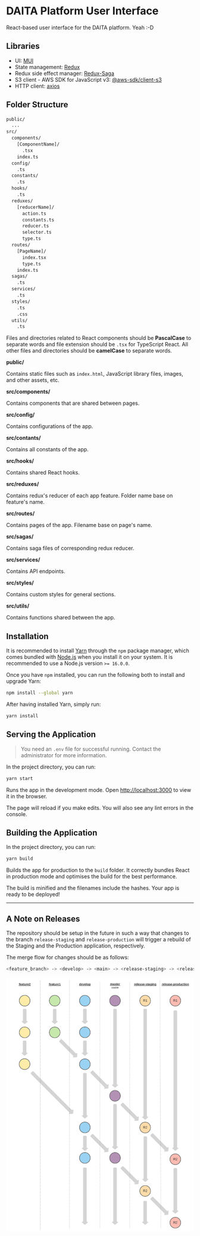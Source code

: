 # DAITA Platform User Interface

React-based user interface for the DAITA platform. Yeah :-D

## Libraries

- UI: [MUI](https://mui.com)
- State management: [Redux](https://redux.js.org)
- Redux side effect manager: [Redux-Saga](https://redux-saga.js.org)
- S3 client - AWS SDK for JavaScript v3: [@aws-sdk/client-s3](https://docs.aws.amazon.com/AWSJavaScriptSDK/v3/latest/clients/client-s3/index.html)
- HTTP client: [axios](https://www.npmjs.com/package/axios)

## Folder Structure

```bash
public/
  ...
src/
  components/
    [ComponentName]/
      .tsx
    index.ts
  config/
    .ts
  constants/
    .ts
  hooks/
    .ts
  reduxes/
    [reducerName]/
      action.ts
      constants.ts
      reducer.ts
      selector.ts
      type.ts
  routes/
    [PageName]/
      index.tsx
      type.ts
    index.ts
  sagas/
    .ts
  services/
    .ts
  styles/
    .ts
    .css
  utils/
    .ts
```

Files and directories related to React components should be **PascalCase** to separate words and file extension should be `.tsx` for TypeScript React.
All other files and directories should be **camelCase** to separate words.

**public/**

Contains static files such as `index.html`, JavaScript library files, images, and other assets, etc.

**src/components/**

Contains components that are shared between pages.

**src/config/**

Contains configurations of the app.

**src/contants/**

Contains all constants of the app.

**src/hooks/**

Contains shared React hooks.

**src/reduxes/**

Contains redux's reducer of each app feature. Folder name base on feature's name.

**src/routes/**

Contains pages of the app. Filename base on page's name.

**src/sagas/**

Contains saga files of corresponding redux reducer.

**src/services/**

Contains API endpoints.

**src/styles/**

Contains custom styles for general sections.

**src/utils/**

Contains functions shared between the app.

## Installation

It is recommended to install [Yarn](https://classic.yarnpkg.com) through the `npm` package manager, which comes bundled with [Node.js](https://nodejs.org) when you install it on your system. It is recommended to use a Node.js version `>= 16.0.0`.

Once you have `npm` installed, you can run the following both to install and upgrade Yarn:

```bash
npm install --global yarn
```

After having installed Yarn, simply run:

```bash
yarn install
```

## Serving the Application

> You need an `.env` file for successful running. Contact the administrator for more information.

In the project directory, you can run:

```bash
yarn start
```

Runs the app in the development mode. Open [http://localhost:3000](http://localhost:3000) to view it in the browser.

The page will reload if you make edits. You will also see any lint errors in the console.

## Building the Application

In the project directory, you can run:

```bash
yarn build
```

Builds the app for production to the `build` folder. It correctly bundles React in production mode and optimises the build for the best performance.

The build is minified and the filenames include the hashes. Your app is ready to be deployed!

---

## A Note on Releases

The repository should be setup in the future in such a way that changes to the branch `release-staging` and `release-production` will trigger a rebuild of the Staging and the Production application, respectively.

The merge flow for changes should be as follows:

```bash
<feature_branch> -> <develop> -> <main> -> <release-staging> -> <release-production>
```

![Git Merge Flow](./docs/img/git_merge_flow.svg)
